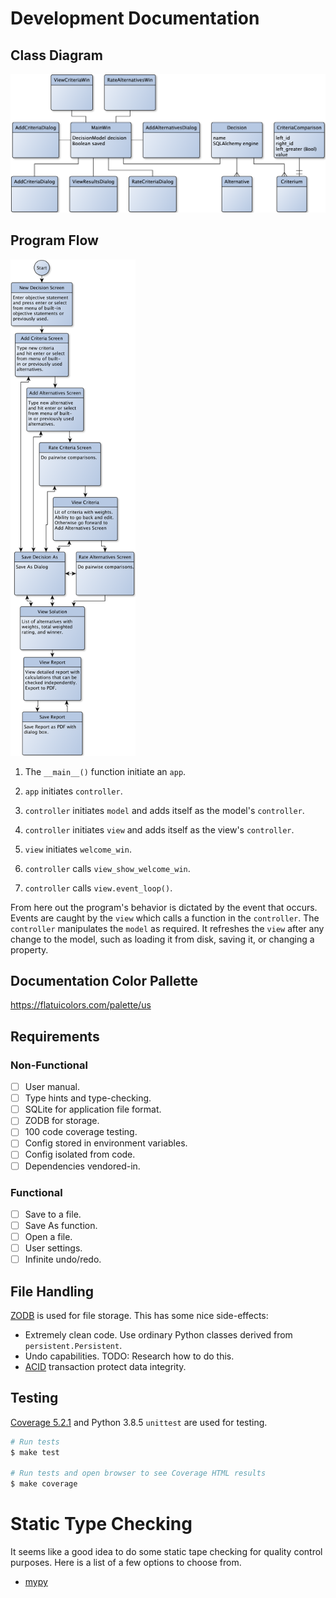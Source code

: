 # Development Documentation

## Class Diagram

![Class Diagrm](img/yed/class_diagram.png)

## Program Flow

<img src="img/yed/screens.png" width="200">

1. The `__main__()` function initiate an `app`.

1. `app` initiates `controller`.

1. `controller` initiates `model` and adds itself as the model's `controller`.

1. `controller` initiates `view` and adds itself as the view's `controller`.

1. `view` initiates `welcome_win`.

1. `controller` calls `view_show_welcome_win`.

1. `controller` calls `view.event_loop()`.

From here out the program's behavior is dictated by the event that occurs. Events are caught by the `view` which calls a function in the `controller`. The `controller` manipulates the `model` as required. It refreshes the `view` after any change to the model, such as loading it from disk, saving it, or changing a property.

## Documentation Color Pallette

<https://flatuicolors.com/palette/us>

## Requirements

### Non-Functional

- [ ] User manual.
- [ ] Type hints and type-checking.
- [ ] SQLite for application file format.
- [ ] ZODB for storage.
- [ ] 100 code coverage testing.
- [ ] Config stored in environment variables.
- [ ] Config isolated from code.
- [ ] Dependencies vendored-in.

### Functional

- [ ] Save to a file.
- [ ] Save As function.
- [ ] Open a file.
- [ ] User settings.
- [ ] Infinite undo/redo.

## File Handling

[ZODB](https://zodb-docs.readthedocs.io/en/latest/) is used for file storage. This has some nice side-effects:

- Extremely clean code. Use ordinary Python classes derived from `persistent.Persistent`.
- Undo capabilities. TODO: Research how to do this.
- [ACID](<https://en.wikipedia.org/wiki/ACID_(computer_science)>) transaction protect data integrity.

## Testing

[Coverage 5.2.1](https://coverage.readthedocs.io/en/coverage-5.2.1/) and Python 3.8.5 `unittest` are used for testing.

```zsh
# Run tests
$ make test

# Run tests and open browser to see Coverage HTML results
$ make coverage
```

# Static Type Checking

It seems like a good idea to do some static tape checking for quality control purposes. Here is a list of a few options to choose from.

- [mypy](http://mypy-lang.org)
